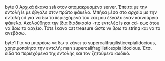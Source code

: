 byte 0
Αρχικά έκανα ssh στον απομακρυσμένο server. Έπειτα με την εντολή ls με έβγαλε στον πρώτο φάκελο. Μπήκα μέσα στο αρχείο με την εντολή cd για να δω το περιεχόμενό του και μου έβγαλε εναν καινούργιο φάκελο. Ακολούθησα την ίδια διαδικασία -τις εντολές ls και cd- εως ότου να βρω το αρχέιο. Τότε έκανα cat treasure ώστε να βρω το string και να το ανεβάσω. 

byte1
Για να μπορέσω να δω τι κάνει το supercalifragilisticexpialidocious, χρησιμοποίησα την εντολή: man supercalifragilisticexpialidocious. Έτσι είδα τα περιεχόμενα της εντολής και τον ζητούμενο κωδικό.
